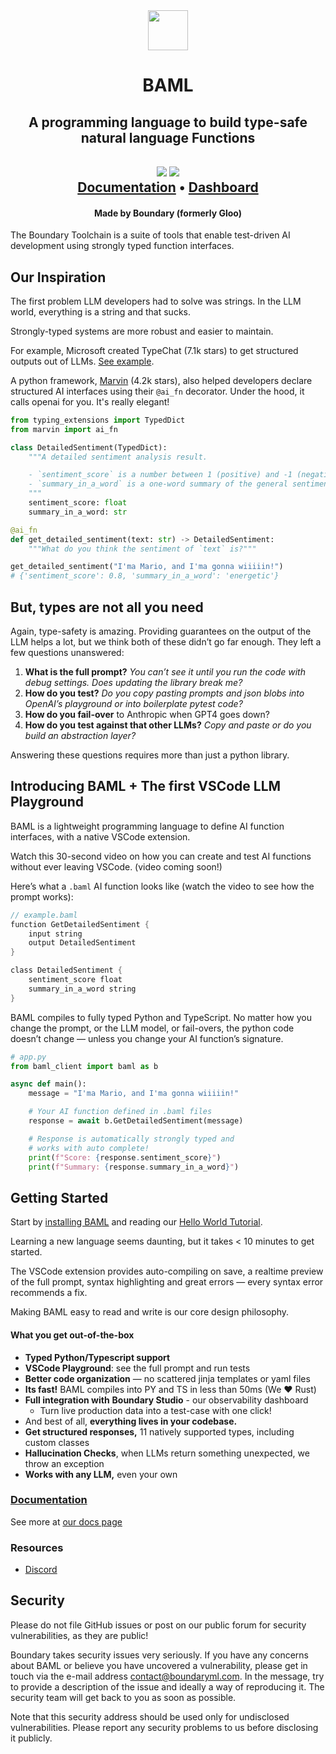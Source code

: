 <div align="center">
  <a href="https://app.trygloo.com?utm_source=github" target="_blank" rel="noopener noreferrer">
    <picture>
      <source media="(prefers-color-scheme: dark)" srcset="https://www.trygloo.com/gloo-ai-square-256.png">
      <img src="https://www.trygloo.com/gloo-ai-square-256.png" height="64">
    </picture>
  </a>
  <h1>BAML</h1>
  <h2>A programming language to build type-safe natural language Functions<h2>
  <a href="https://discord.gg/ENtBB6kkXH"><img src="https://img.shields.io/discord/1119368998161752075.svg?logo=discord" /></a>
  <a href="https://twitter.com/intent/follow?screen_name=tryGloo"><img src="https://img.shields.io/twitter/follow/tryGloo?style=social"></a>
  <!-- <a href="https://docs.boundaryml.com"><img src="https://img.shields.io/badge/documentation-gloo-brightgreen.svg"></a> -->
  <br /> 
  <a href="https://docs.boundaryml.com">Documentation</a>
 • <a href="https://app.trygloo.com">Dashboard</a>
   <h4>Made by Boundary (formerly Gloo)</h4>
</div>

The Boundary Toolchain is a suite of tools that enable test-driven AI development using strongly typed function interfaces.

## Our Inspiration

The first problem LLM developers had to solve was strings. In the LLM world, everything is a string and that sucks.

Strongly-typed systems are more robust and easier to maintain.

For example, Microsoft created TypeChat (7.1k stars) to get structured outputs out of LLMs. [See example](https://github.com/microsoft/TypeChat/blob/main/examples/sentiment/src/main.ts).

A python framework, [Marvin](https://github.com/PrefectHQ/marvin) (4.2k stars), also helped developers declare structured AI interfaces using their `@ai_fn` decorator. Under the hood, it calls openai for you. It's really elegant!

```python
from typing_extensions import TypedDict
from marvin import ai_fn

class DetailedSentiment(TypedDict):
    """A detailed sentiment analysis result.

    - `sentiment_score` is a number between 1 (positive) and -1 (negative)
    - `summary_in_a_word` is a one-word summary of the general sentiment
    """
    sentiment_score: float
    summary_in_a_word: str

@ai_fn
def get_detailed_sentiment(text: str) -> DetailedSentiment:
    """What do you think the sentiment of `text` is?"""

get_detailed_sentiment("I'ma Mario, and I'ma gonna wiiiiin!")
# {'sentiment_score': 0.8, 'summary_in_a_word': 'energetic'}
```

## But, types are not all you need

Again, type-safety is amazing. Providing guarantees on the output of the LLM helps a lot, but we think both of these didn’t go far enough. They left a few questions unanswered:

1. **What is the full prompt?** _You can’t see it until you run the code with debug settings. Does updating the library break me?_
2. **How do you test?** _Do you copy pasting prompts and json blobs into OpenAI’s playground or into boilerplate pytest code?_
3. **How do you fail-over** to Anthropic when GPT4 goes down?
4. **How do you test against that other LLMs?** _Copy and paste or do you build an abstraction layer?_

Answering these questions requires more than just a python library.

## Introducing BAML + The first VSCode LLM Playground

BAML is a lightweight programming language to define AI function interfaces, with a native VSCode extension.

Watch this 30-second video on how you can create and test AI functions without ever leaving VSCode.
(video coming soon!)

Here’s what a `.baml` AI function looks like (watch the video to see how the prompt works):

```rust
// example.baml
function GetDetailedSentiment {
    input string
    output DetailedSentiment
}

class DetailedSentiment {
    sentiment_score float
    summary_in_a_word string
}
```

BAML compiles to fully typed Python and TypeScript. No matter how you change the prompt, or the LLM model, or fail-overs, the python code doesn’t change — unless you change your AI function’s signature.

```python
# app.py
from baml_client import baml as b

async def main():
    message = "I'ma Mario, and I'ma gonna wiiiiin!"

    # Your AI function defined in .baml files
    response = await b.GetDetailedSentiment(message)

    # Response is automatically strongly typed and
    # works with auto complete!
    print(f"Score: {response.sentiment_score}")
    print(f"Summary: {response.summary_in_a_word}")
```

## Getting Started

Start by [installing BAML](https://docs.boundaryml.com/v3/home/installation) and reading our [Hello World Tutorial](https://docs.boundaryml.com/v3/guides/hello_world/level0).

Learning a new language seems daunting, but it takes < 10 minutes to get started.

The VSCode extension provides auto-compiling on save, a realtime preview of the full prompt, syntax highlighting and great errors — every syntax error recommends a fix.

Making BAML easy to read and write is our core design philosophy.

#### What you get out-of-the-box

- **Typed Python/Typescript support**
- **VSCode Playground**: see the full prompt and run tests
- **Better code organization** — no scattered jinja templates or yaml files
- **Its fast!** BAML compiles into PY and TS in less than 50ms (We ❤️ Rust)
- **Full integration with** **Boundary Studio** - our observability dashboard
  - Turn live production data into a test-case with one click!
- And best of all, **everything lives in your codebase.**
- **Get structured responses,** 11 natively supported types, including custom classes
- **Hallucination Checks**, when LLMs return something unexpected, we throw an exception
- **Works with any LLM,** even your own

### [Documentation](https://docs.boundaryml.com)

See more at [our docs page](https://docs.boundaryml.com)

### Resources

- [Discord](https://discord.gg/ENtBB6kkXH)

## Security

Please do not file GitHub issues or post on our public forum for security vulnerabilities, as they are public!

Boundary takes security issues very seriously. If you have any concerns about BAML or believe you have uncovered a vulnerability, please get in touch via the e-mail address contact@boundaryml.com. In the message, try to provide a description of the issue and ideally a way of reproducing it. The security team will get back to you as soon as possible.

Note that this security address should be used only for undisclosed vulnerabilities. Please report any security problems to us before disclosing it publicly.
